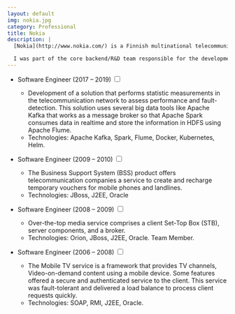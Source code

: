 ```yaml
---
layout: default
img: nokia.jpg
category: Professional
title: Nokia
description: |
  [Nokia](http://www.nokia.com/) is a Finnish multinational telecommunications, information technology, and consumer electronics company founded in 1865.

  I was part of the core backend/R&D team responsible for the development and support of several telecommunication solutions.
---
```


- Software Engineer <span class="btn-xs">(2017 – 2019)</span>
  <input type="checkbox" class="read-more-state" id="post-nokia-1" />
  <label for="post-nokia-1" class="btn-link btn-xs read-more-trigger"></label>
  <div class="read-more-target">
    <ul>
      <li>Development of a solution that performs statistic measurements in the telecommunication network to assess performance and fault-detection. This solution uses several big data tools like Apache Kafka that works as a message broker so that Apache Spark consumes data in realtime and store the information in HDFS using Apache Flume.</li>
      <li>Technologies: Apache Kafka, Spark, Flume, Docker, Kubernetes, Helm.</li>
    </ul>
  </div>
  
- Software Engineer <span class="btn-xs">(2009 – 2010)</span>
  <input type="checkbox" class="read-more-state" id="post-nokia-2" />
  <label for="post-nokia-2" class="btn-link btn-xs read-more-trigger"></label>
  <div class="read-more-target">
    <ul>
      <li>The Business Support System (BSS) product offers telecommunication companies a service to create and recharge temporary vouchers for mobile phones and landlines.</li>
      <li>Technologies: JBoss, J2EE, Oracle</li>
    </ul>
  </div>
  
  
- Software Engineer <span class="btn-xs">(2008 – 2009)</span>
  <input type="checkbox" class="read-more-state" id="post-nokia-3" />
  <label for="post-nokia-3" class="btn-link btn-xs read-more-trigger"></label>
  <div class="read-more-target">
    <ul>
      <li>Over-the-top media service comprises a client Set-Top Box (STB), server components, and a broker.</li>
      <li>Technologies: Orion, JBoss, J2EE, Oracle. Team Member.</li>
    </ul>
  </div>
  
  
- Software Engineer <span class="btn-xs">(2006 – 2008)</span>
  <input type="checkbox" class="read-more-state" id="post-nokia-4" />
  <label for="post-nokia-4" class="btn-link btn-xs read-more-trigger"></label>
  <div class="read-more-target">
    <ul>
      <li>The Mobile TV service is a framework that provides TV channels, Video-on-demand content using a mobile device. Some features offered a secure and authenticated service to the client. This service was fault-tolerant and delivered a load balance to process client requests quickly.</li>
      <li>Technologies: SOAP, RMI, J2EE, Oracle.</li>
    </ul>
  </div>
